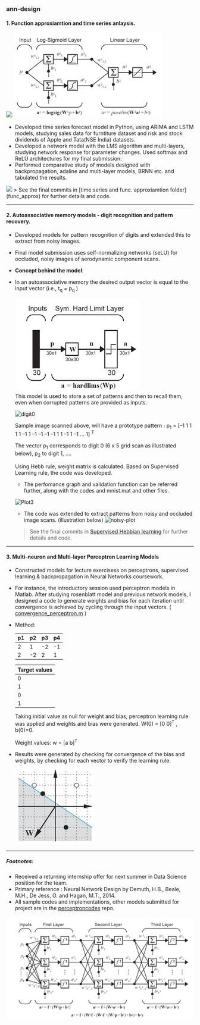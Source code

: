 
### ann-design

#### 1. Function approxiamtion and time series anlaysis.

<img src="https://github.com/gvsakashb/ann-design/blob/master/stock-res.png" width="400"> <img src="func_approx/model_illust.jpg" width="400">  
* Developed time series forecast model in Python, using ARIMA and LSTM models, studying sales data for furntiture dataset and risk and stock dividends of Apple and Tata(NSE India) datasets.
* Developed a network model with the LMS algorithm and multi-layers, studying network response for parameter changes. Used softmax and ReLU architectures for my final submission. 
* Performed comparative study of models designed with backpropagation, adaline and multi-layer models, BRNN etc. and tabulated the results.
<img src="https://github.com/gvsakash/ann-design/blob/master/func_approx/func_approx.jpg" width="400">
> See the final commits in [time series and func. approxiamtion folder](func_approx) for further details and code.

___

#### 2. Autoassociative memory models - digit recognition and pattern recovery.

* Developed models for pattern recognition of digits and extended this to extract from noisy images.
* Final model submission uses self-normalizing networks (seLU) for occluded, noisy images of aerodynamic component scans.
 * **Concept behind the model**: 
 * In an autoassociative memory the desired output vector is equal to the
input vector (i.e., t<sub>q</sub> = p<sub>q</sub> )

   ![Plot2](sup_hebb_learn/ref_model.jpg)  
   This model is used to store a set of patterns and then to recall them, even when corrupted patterns are provided as inputs.  
   
   ![digit0](https://github.com/gvsakash/ann-design/blob/master/sup_hebb_learn/pattern_digit.jpg)  
   
   Sample image scanned above,  will have a prototype pattern : p<sub>1</sub> = [–1 1 1 1 1 –1 1 –1 –1 –1 –1 1 1 –1 1 –1 ... 1] <sup>T</sup>
   
   The vector p<sub>1</sub> corresponds to digit 0 (6 x 5 grid scan as illustrated below), p<sub>2</sub> to digit 1, ....
   
   Using Hebb rule, weight matrix is calculated. Based on Supervised Learning rule, the code was developed.
   
   * The perfomance graph and validation function can be referred further, along with the codes and mnist.mat and other files.
   
   ![Plot3](https://github.com/gvsakash/ann-design/blob/master/sup_hebb_learn/performance.png)
   
   * The code was extended to extract patterns from noisy and occluded image scans. (illustration below) ![noisy-plot](https://github.com/gvsakash/ann-design/blob/master/sup_hebb_learn/noisyexamples.jpg)     
                     
        
     

   > See the final commits in [Supervised Hebbian learning](sup_hebb_learn) for further details and code.

____

#### 3. Multi-neuron and Multi-layer Perceptron Learning Models 
  
* Constructed models for lecture exercisess on perceptrons, supervised learning & backpropagation in Neural Networks coursework.
* For instance, the introductory session used perceptron models in Matlab. After studying rosenblatt model and previous network models, I designed a code to generate weights and bias for each iteration until convergence is achieved by cycling through the input vectors. ( [convergence_perceptron.m](percep/convergence_perceptron.m) )

* Method: 


    | p1 | p2 | p3 | p4 |
    | ------------- | ------------- | ------------- | ------------- |
    | 2	| 1	| -2 | -1 |
    | 2 | -2 | 2 | 1 |

     | Target values |
     | ------------- |
     | 0 |
     | 1 |
     | 0 |
     | 1 |

     Taking initial value as null for weight and bias, perceptron learning rule was applied and weights and bias were generated. W(0) = [0 0]<sup>T</sup> , b(0)=0.

    Weight values: w = [a b]<sup>T</sup>

* Results were generated by checking for convergence of the bias and weights, by checking for each vector to verify the learning rule.

    ![Plot1](percep/result_percep_plot.jpg)
    
___    

##### Footnotes: 
* Received a returning internship offer for next summer in Data Science position for the team.
* Primary reference :  Neural Network Design by Demuth, H.B., Beale, M.H., De Jess, O. and Hagan, M.T., 2014.
* All sample codes and implementations, other models submitted for project are in the [perceptroncodes](https://github.com/gvsakash/perceptroncodes) repo.
<img src="func_approx/multilperceptron_refbook.jpg" width="700">
